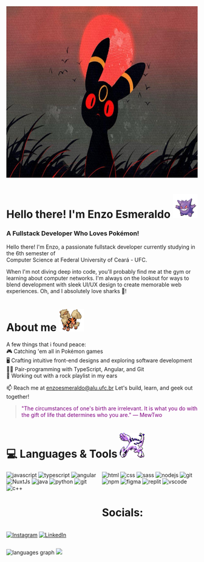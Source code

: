 <img src="https://github.com/ensinho/pokemonsis/blob/main/umbreom%20sun.jpg" alt="Gengar icon" width="900" height="450"/>
<h1 align="start">Hello there! I'm Enzo Esmeraldo  <img src="https://github.com/ensinho/pokemonsis/blob/main/gengar-gif.gif" alt="Gengar icon" width="65"/>  </h1>
<h3 align="start">A Fullstack Developer Who Loves Pokémon!  </h3>
Hello there! I'm Enzo, a passionate fullstack developer currently studying in the 6th semester of <br> Computer Science at Federal University of Ceará - UFC.

When I'm not diving deep into code, you'll probably find me at the gym or learning about computer networks. I'm always on the lookout for ways to blend development with sleek UI/UX design to create memorable web experiences. Oh, and I absolutely love sharks 🦈!
 
# About me   <img src="https://github.com/ensinho/pokemonsis/blob/main/arcanine.gif" alt="Arcanine icon" width="65"/>

A few things that i found peace:<br> 
🎮 Catching 'em all in Pokémon games  <br>
🖥️ Crafting intuitive front-end designs and exploring software development <br> 
🧑‍💻 Pair-programming with TypeScript, Angular, and Git <br>
💪 Working out with a rock playlist in my ears

📫 Reach me at enzoesmeraldo@alu.ufc.br
Let's build, learn, and geek out together!

> <span style="color: purple;">"The circumstances of one's birth are irrelevant. It is what you do with the gift of life that determines who you are." — MewTwo</span>

# 💻 Languages & Tools <img src="https://github.com/ensinho/pokemonsis/blob/main/lugia.gif" alt="Lugia icon" width="65"/>

<p align="start">

<div style="display: grid; grid-template-columns: repeat(2, 1fr);">
        <div>
            <img height="25" src="https://img.shields.io/badge/JavaScript-323330?style=for-the-badge&logo=javascript&logoColor=F7DF1E" alt="javascript" title="JavaScript " />
            <img height="25" src="https://img.shields.io/badge/TypeScript-007ACC?style=for-the-badge&logo=typescript&logoColor=white" alt="typescript" title="Typescript " />
            <img height="25" src="https://img.shields.io/badge/Angular-DD0031?style=for-the-badge&logo=angular&logoColor=white" alt="angular" title="Angular " />
            <img height="25" src="https://img.shields.io/badge/next.js-00C58E?style=for-the-badge&logo=nuxtdotjs&logoColor=white" alt="NuxtJs" title="NuxtJs " />
            <img height="25" src="https://img.shields.io/badge/Java-ED8B00?style=for-the-badge&logo=openjdk&logoColor=white" alt="java" title="Java " />
            <img height="25" src="https://img.shields.io/badge/Python-3776AB?style=for-the-badge&logo=python&logoColor=white" alt="python" title="Python" />
            <img height="25" src="https://img.shields.io/badge/GIT-E44C30?style=for-the-badge&logo=git&logoColor=white" alt="git" title="Git" />
            <img height="25" src="https://img.shields.io/badge/C%2B%2B-00599C?style=for-the-badge&logo=c%2B%2B&logoColor=white" alt="c++" title="C++" />
         </div>
         <div>
            <img height="25" src="https://img.shields.io/badge/HTML5-E34F26?style=for-the-badge&logo=html5&logoColor=white" alt="html" title="HTML " />
            <img height="25" src="https://img.shields.io/badge/CSS3-1572B6?style=for-the-badge&logo=css3&logoColor=white" alt="css" title="CSS " />
            <img height="25" src="https://img.shields.io/badge/Sass-CC6699?style=for-the-badge&logo=sass&logoColor=white" alt="sass" title="Sass " />
            <img height="25" src="https://img.shields.io/badge/Node.js-339933?style=for-the-badge&logo=nodedotjs&logoColor=white" alt="nodejs" title="Node.js " />
            <img height="25" src="https://img.shields.io/badge/GitHub-100000?style=for-the-badge&logo=github&logoColor=white" alt="git" title="Git " />
            <img height="25" src="https://img.shields.io/badge/npm-CB3837?style=for-the-badge&logo=npm&logoColor=white" alt="npm" title="npm " />
            <img height="25" src="https://img.shields.io/badge/Figma-F24E1E?style=for-the-badge&logo=figma&logoColor=white" alt="figma" title="Figma" />
            <img height="25" src="https://img.shields.io/badge/replit-667881?style=for-the-badge&logo=replit&logoColor=white" alt="replit" title="Replit" />
            <img height="25" src="https://img.shields.io/badge/Visual_Studio_Code-0078D4?style=for-the-badge&logo=visual%20studio%20code&logoColor=white" alt="vscode" title="VScode" />        


  </div>
</p>

# Socials:

[![Instagram](https://img.shields.io/badge/Instagram-E4405F?style=for-the-badge&logo=instagram&logoColor=white)](https://instagram.com/enzoesmeraldo) 
[![LinkedIn](https://img.shields.io/badge/LinkedIn-0077B5?style=for-the-badge&logo=linkedin&logoColor=white)](https://www.linkedin.com/in/enzoesmeraldo/)


#

<div align="start">
   <img src="https://github-readme-stats.vercel.app/api/top-langs?locale=en&hide_title=false&layout=compact&card_width=317.5&langs_count=7&theme=tokyonight&hide_border=false&username=ensinho" height="195" alt="languages graph"  />

 <img src="https://github-readme-stats.vercel.app/api?username=ensinho&show_icons=true&theme=tokyonight" />

 

</div>



